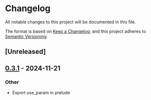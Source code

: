 # Changelog

All notable changes to this project will be documented in this file.

The format is based on [Keep a Changelog](https://keepachangelog.com/en/1.0.0/),
and this project adheres to [Semantic Versioning](https://semver.org/spec/v2.0.0.html).

## [Unreleased]

## [0.3.1](https://github.com/actuate-rs/bevy_mod_actuate/compare/v0.3.0...v0.3.1) - 2024-11-21

### Other

- Export use_param in prelude

